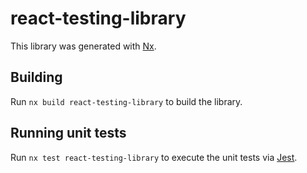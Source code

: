# react-testing-library

This library was generated with [Nx](https://nx.dev).

## Building

Run `nx build react-testing-library` to build the library.

## Running unit tests

Run `nx test react-testing-library` to execute the unit tests via [Jest](https://jestjs.io).
